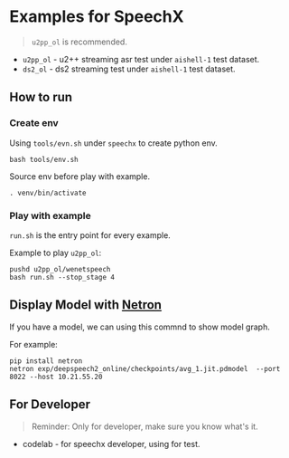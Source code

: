 # Examples for SpeechX

> `u2pp_ol` is recommended.

* `u2pp_ol` - u2++ streaming asr test under `aishell-1` test dataset.
* `ds2_ol` - ds2 streaming test under `aishell-1` test dataset. 


## How to run  

### Create env

Using `tools/evn.sh` under `speechx` to create python env.

```
bash tools/env.sh
```

Source env before play with example.
```
. venv/bin/activate
```

### Play with example

`run.sh` is the entry point for every example.

Example to play `u2pp_ol`:

```
pushd u2pp_ol/wenetspeech
bash run.sh --stop_stage 4
```

## Display Model with [Netron](https://github.com/lutzroeder/netron)  

If you have a model, we can using this commnd to show model graph.

For example:
```
pip install netron
netron exp/deepspeech2_online/checkpoints/avg_1.jit.pdmodel  --port 8022 --host 10.21.55.20
```

## For Developer  

> Reminder: Only for developer, make sure you know what's it.

* codelab - for speechx developer, using for test.
